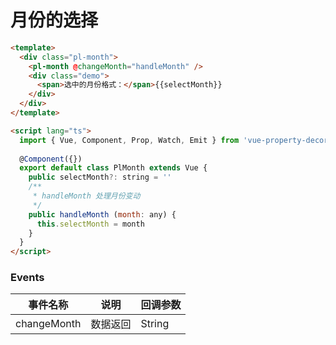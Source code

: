 # 月份的选择
```html
<template>
  <div class="pl-month">
    <pl-month @changeMonth="handleMonth" />
    <div class="demo">
      <span>选中的月份格式：</span>{{selectMonth}}
    </div>
  </div>
</template>

<script lang="ts">
  import { Vue, Component, Prop, Watch, Emit } from 'vue-property-decorator';
  
  @Component({})
  export default class PlMonth extends Vue {
    public selectMonth?: string = ''
    /**
     * handleMonth 处理月份变动
     */
    public handleMonth (month: any) {
      this.selectMonth = month
    }
  }
</script>
```
### Events
| 事件名称 | 说明 | 回调参数 |
|---------|--------|---------|
| changeMonth | 数据返回 | String | Number |

<pl-month />
